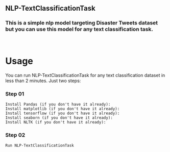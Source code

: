 ## **NLP-TextClassificationTask**  
  



### This is a simple nlp model targeting Disaster Tweets dataset but you can use this model for any text classification task.  
  
  

<br/>

# Usage

You can run NLP-TextClassificationTask for  any text classification dataset in less than 2 minutes. Just two steps:

### Step 01
```
Install Pandas (if you don't have it already):
Install matplotlib (if you don't have it already):
Install tensorflow (if you don't have it already):
Install seaborn (if you don't have it already):
Install NLTK (if you don't have it already):
```
### Step 02
```
Run NLP-TextClassificationTask
```
